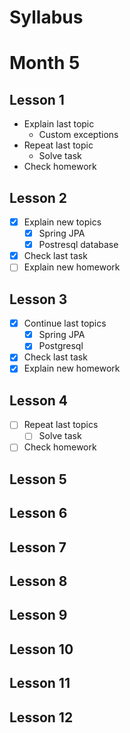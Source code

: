 # Syllabus

# Month 5

## Lesson 1
- Explain last topic
    - Custom exceptions
- Repeat last topic
    - Solve task
- Check homework

## Lesson 2
- [x]  Explain new topics
   - [x]  Spring JPA
   - [x]  Postresql database
- [x]  Check last task
- [ ]  Explain new homework

## Lesson 3
- [x]  Continue last topics
   - [x]  Spring JPA
   - [x]  Postgresql
- [x]  Check last task
- [x]  Explain new homework

## Lesson 4
- [ ]  Repeat last topics
    - [ ]  Solve task
- [ ]  Check homework

## Lesson 5

## Lesson 6

## Lesson 7

## Lesson 8

## Lesson 9

## Lesson 10

## Lesson 11

## Lesson 12
